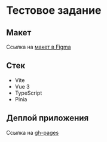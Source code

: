 # Тестовое задание

## Макет
Ссылка на [макет в Figma](https://www.figma.com/file/AC7XTKOr3fN4wioExuf7r6/T2?node-id=0%3A1)

## Стек

* Vite
* Vue 3
* TypeScript
* Pinia

## Деплой приложения
Ссылка на [gh-pages](https://nmsosin.github.io/vue-t2-menu/)